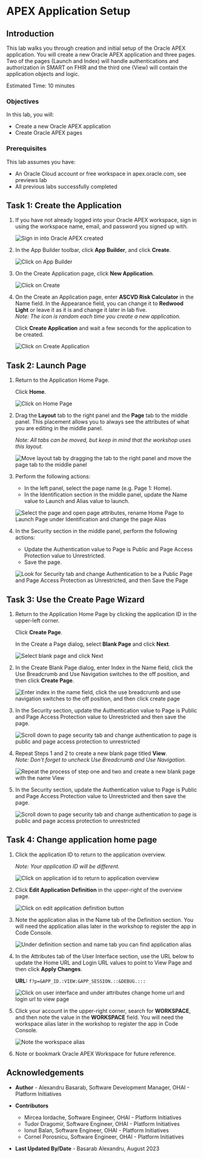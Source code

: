 # APEX Application Setup

## Introduction

This lab walks you through creation and initial setup of the Oracle APEX application. You will create a new Oracle APEX application and three pages. Two of the pages (Launch and Index) will handle authentications and authorization in SMART on FHIR and the third one (View) will contain the application objects and logic.

Estimated Time: 10 minutes

### Objectives

In this lab, you will:

* Create a new Oracle APEX application
* Create Oracle APEX pages

### Prerequisites

This lab assumes you have:

* An Oracle Cloud account or free workspace in apex.oracle.com, see previews lab
* All previous labs successfully completed

## Task 1: Create the Application

1. If you have not already logged into your Oracle APEX workspace, sign in using the workspace name, email, and password you signed up with.

   ![Sign in into Oracle APEX created](images/apex-sign-in.png)

2. In the App Builder toolbar, click **App Builder**, and click **Create**.

    ![Click on App Builder](images/app-builder.png)

3. On the Create Application page, click **New Application**.

    ![Click on Create](images/new-app.png)

4. On the Create an Application page, enter **ASCVD Risk Calculator** in the Name field. In the Appearance field, you can change it to **Redwood Light** or leave it as it is and change it later in lab five.  
    *Note: The icon is random each time you create a new application.*

    Click **Create Application** and wait a few seconds for the application to be created.

    ![Click on Create Application](images/app-details.png)

## Task 2: Launch Page

1. Return to the Application Home Page.

   Click **Home**.

   ![Click on Home Page](images/edit-home-page.png)

2. Drag the **Layout** tab to the right panel and the **Page** tab to the middle panel. This placement allows you to always see the attributes of what you are editing in the middle panel.

    *Note: All tabs can be moved, but keep in mind that the workshop uses this layout.*

    ![Move layout tab by dragging the tab to the right panel and move the page tab to the middle panel](images/apex-tabs.png)

3. Perform the following actions:
      * In the left panel, select the page name (e.g. Page 1: Home).
      * In the Identification section in the middle panel, update the Name value to Launch and Alias value to launch.

    ![Select the page and open page attributes, rename Home Page to Launch Page under Identification and change the page Alias](images/rename-home-page.png)

4. In the Security section in the middle panel, perform the following actions:
    * Update the Authentication value to Page is Public and Page Access Protection value to Unrestricted.
    * Save the page.

    ![Look for Security tab and change Authentication to be a Public Page and Page Access Protection as Unrestricted, and then Save the Page](images/page-security.png)

## Task 3: Use the Create Page Wizard

1. Return to the Application Home Page by clicking the application ID in the upper-left corner.

   Click **Create Page**.

   In the Create a Page dialog, select **Blank Page** and click **Next**.

   ![Select blank page and click Next](images/create-new-page.png)

2. In the Create Blank Page dialog, enter Index in the Name field, click the Use Breadcrumb and Use Navigation switches to the off position, and then click **Create Page**.

   ![Enter index in the name field, click the use breadcrumb and use navigation switches to the off position, and then click create page](images/create-index-page.png)

3. In the Security section, update the Authentication value to Page is Public and Page Access Protection value to Unrestricted and then save the page.

    ![Scroll down to page security tab and change authentication to page is public and page access protection to unrestricted](images/page-security.png)

4. Repeat Steps 1 and 2 to create a new blank page titled **View**.  
   *Note: Don't forget to uncheck Use Breadcrumb and Use Navigation.*

   ![Repeat the process of step one and two and create a new blank page with the name View](images/create-view-page.png)

5. In the Security section, update the Authentication value to Page is Public and Page Access Protection value to Unrestricted and then save the page.

    ![Scroll down to page security tab and change authentication to page is public and page access protection to unrestricted](images/page-security.png)

## Task 4: Change application home page

1. Click the application ID to return to the application overview.

    *Note: Your application ID will be different.*

    ![Click on application id to return to application overview](images/return-to-app-home.png)

2. Click **Edit Application Definition** in the upper-right of the overview page.

    ![Click on edit application definition button](images/edit-app-definition.png)

3. Note the application alias in the Name tab of the Definition section. You will need the application alias later in the workshop to register the app in Code Console.

    ![Under definition section and name tab you can find application alias](images/app-alias.png)

4. In the Attributes tab of the User Interface section, use the URL below to update the Home URL and Login URL values to point to View Page and then click **Apply Changes**.

    **URL:** `f?p=&APP_ID.:VIEW:&APP_SESSION.::&DEBUG.:::`

    ![Click on user interface and under attributes change home url and login url to view page](images/change-home-page.png)

5. Click your account in the upper-right corner, search for **WORKSPACE**, and then note the value in the **WORKSPACE** field. You will need the workspace alias later in the workshop to register the app in Code Console.

    ![Note the workspace alias](images/user-workspace.png)

6. Note or bookmark Oracle APEX Workspace for future reference.

## Acknowledgements

* **Author** - Alexandru Basarab, Software Development Manager, OHAI - Platform Initiatives

* **Contributors**
    * Mircea Iordache, Software Engineer, OHAI - Platform Initiatives
    * Tudor Dragomir, Software Engineer, OHAI - Platform Initiatives
    * Ionut Balan, Software Engineer, OHAI - Platform Initiatives
    * Cornel Porosnicu, Software Engineer, OHAI - Platform Initiatives

* **Last Updated By/Date** - Basarab Alexandru, August 2023
